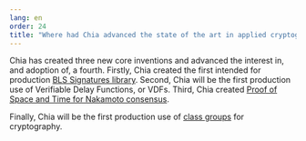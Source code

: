 ```yaml
---
lang: en
order: 24
title: "Where had Chia advanced the state of the art in applied cryptography?"
---
```


Chia has created three new core inventions and advanced the interest in, and adoption of, a fourth. Firstly, Chia created the first intended for production [BLS Signatures library](https://github.com/Chia-Network/bls-signatures). Second, Chia will be the first production use of Verifiable Delay Functions, or VDFs. Third, Chia created [Proof of Space and Time for Nakamoto consensus](https://www.chia.net/assets/ChiaGreenPaper.pdf).

Finally, Chia will be the first production use of [class groups](https://github.com/Chia-Network/vdf-competition/blob/master/classgroups.pdf) for cryptography.
